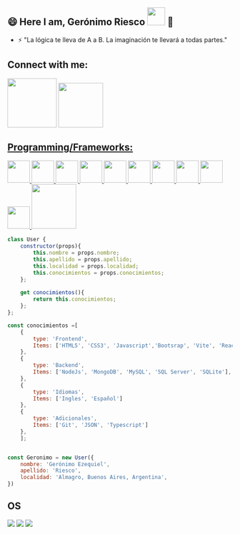 ## 😄 Here I am, Gerónimo Riesco <img src="https://media.giphy.com/media/WUlplcMpOCEmTGBtBW/giphy.gif" height="40px"> 👋 
- ⚡ "La lógica te lleva de A a B. La imaginación te llevará a todas partes."

## Connect with me:
<div style="display: inline_block">
  <a href="https://www.linkedin.com/in/ger%C3%B3nimo-ezequiel-riesco-68b853217/" target="_blank"><img src="https://img.shields.io/badge/-LinkedIn-%230077B5?style=for the-badge&logo=linkedin&logoColor=white" target="_blank" width="110"></a>
  <a href="hhttps://github.com/Geronimo-Riesco?tab=repositories"><img src="https://img.shields.io/badge/GitHub-100000?style=for-the-badge&logo=github&logoColor=white" target="_blank" width="100"</a>
</div>

## Programming/Frameworks:
<div style="display: inline_block">
	<img src="https://media.giphy.com/media/XAxylRMCdpbEWUAvr8/giphy.gif" width="50"/>
	<img src="https://media.giphy.com/media/fsEaZldNC8A1PJ3mwp/giphy.gif" width="50"/>
	<img src="https://media.giphy.com/media/Sr8xDpMwVKOHUWDVRD/giphy.gif" width="50"/>
	<img src="https://media3.giphy.com/media/ln7z2eWriiQAllfVcn/200w.webp" width="50"/>
	<img src="https://media.giphy.com/media/KAq5w47R9rmTuvWOWa/giphy.gif" width="50"/>
	<img src="https://media.giphy.com/media/kdFc8fubgS31b8DsVu/giphy.gif" width="50"/>
	<img src="https://media.giphy.com/media/eNAsjO55tPbgaor7ma/giphy.gif" width="50"/>
	<img src="https://media.giphy.com/media/SS8CV2rQdlYNLtBCiF/giphy.gif" width="50"/>
	<img src="https://media.giphy.com/media/jnDKffgCfGYOp6cMTK/giphy.gif" width="50"/>
	<img src="https://media.giphy.com/media/KzJkzjggfGN5Py6nkT/giphy.gif" width="50"/>
	<img src="https://media.giphy.com/media/kH1DBkPNyZPOk0BxrM/giphy.gif" width="100"/> 
</div>
	
```javascript
class User {
    constructor(props){
        this.nombre = props.nombre;
        this.apellido = props.apellido;
        this.localidad = props.localidad;
        this.conocimientos = props.conocimientos;
    };
    
    get conocimientos(){
        return this.conocimientos;
    };
};

const conocimientos =[
    {
        type: 'Frontend',
        Items: ['HTML5', 'CSS3', 'Javascript','Bootsrap', 'Vite', 'React JS']
    },
    {
        type: 'Backend',
        Items: ['NodeJs', 'MongoDB', 'MySQL', 'SQL Server', 'SQLite'],
    },
    {
        type: 'Idiomas',
        Items: ['Ingles', 'Español']
    },
    {
        type: 'Adicionales',
        Items: ['Git', 'JSON', 'Typescript']
    },
    ];


const Geronimo = new User({
    nombre: 'Gerónimo Ezequiel',
    apellido: 'Riesco',
    localidad: 'Almagro, Buenos Aires, Argentina',
})
```

## OS
<div style="display: inline_block">
  <img src="https://img.shields.io/badge/Windows-0078D6?style=for-the-badge&logo=windows&logoColor=white" />
  <img src="https://img.shields.io/badge/Ubuntu-E95420?style=for-the-badge&logo=ubuntu&logoColor=white" />
  <img src="https://img.shields.io/badge/iOS-000000?style=for-the-badge&logo=ios&logoColor=white" />
</div>
